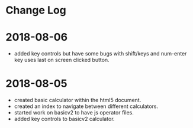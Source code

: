 # Change Log

# 2018-08-06
- added key controls but have some bugs with shift/keys and num-enter key uses last on screen clicked button.

# 2018-08-05
- created basic calculator within the html5 document.
- created an index to navigate between different calculators.
- started work on basicv2 to have js operator files.
- added key controls to basicv2 calculator.